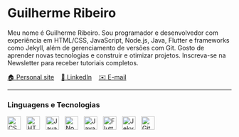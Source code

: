 # Guilherme Ribeiro


Meu nome é Guilherme Ribeiro.
Sou programador e desenvolvedor com experiência em HTML/CSS, JavaScript, Node.js, Java, Flutter e frameworks como Jekyll, além de gerenciamento de versões com Git. Gosto de aprender novas tecnologias e construir e otimizar projetos. Inscreva-se na Newsletter para receber tutoriais completos.

<p align="left">
    <a href="https://devgbr86.github.io/profile/">🏠 Personal site</a> &nbsp;&nbsp;
    <a href="https://www.linkedin.com/in/devgbr/">💼 LinkedIn</a> &nbsp;&nbsp;
    <a href="mailto:topverbs@gmail.com">✉️ E-mail</a>
</p>

---

### Linguagens e Tecnologias

<img 
    align="left" 
    alt="CSS" 
    title="CSS" 
    width="30px" 
    style="padding-right: 10px;" 
    src="https://cdn.jsdelivr.net/gh/devicons/devicon/icons/css3/css3-original.svg" 
/>
<img 
    align="left" 
    alt="HTML" 
    title="HTML" 
    width="30px" 
    style="padding-right: 10px;" 
    src="https://cdn.jsdelivr.net/gh/devicons/devicon/icons/html5/html5-original.svg" 
/>
<img align="left" alt="JavaScript" title="JavaScript" width="30px" style="padding-right: 10px;" src="https://cdn.jsdelivr.net/gh/devicons/devicon/icons/javascript/javascript-original.svg" />
<img align="left" alt="Node.js" title="Node.js" width="30px" style="padding-right: 10px;" src="https://cdn.jsdelivr.net/gh/devicons/devicon/icons/nodejs/nodejs-original.svg" />
<img align="left" alt="Java" title="Java" width="30px" style="padding-right: 10px;" src="https://cdn.jsdelivr.net/gh/devicons/devicon/icons/java/java-original.svg" />
<img align="left" alt="Flutter" title="Flutter" width="30px" style="padding-right: 10px;" src="https://cdn.jsdelivr.net/gh/devicons/devicon/icons/flutter/flutter-original.svg" />
<img align="left" alt="Jekyll" title="Jekyll" width="30px" style="padding-right: 10px;" src="https://cdn.jsdelivr.net/gh/devicons/devicon/icons/jekyll/jekyll-original.svg" />
<img align="left" alt="Git" title="Git" width="30px" style="padding-right: 10px;" src="https://cdn.jsdelivr.net/gh/devicons/devicon/icons/git/git-original.svg" />

<br/>
